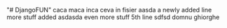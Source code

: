 "# DjangoFUN" caca maca inca ceva in fisier aasda
a newly added line
more stuff added
asdasda
even more stuff
5th line
sdfsd
domnu ghiorghe
